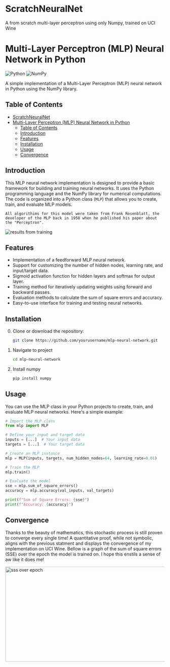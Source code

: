 # ScratchNeuralNet
A from scratch multi-layer perceptron using only Numpy, trained on UCI Wine

# Multi-Layer Perceptron (MLP) Neural Network in Python

![Python](https://img.shields.io/badge/Python-3.x-blue.svg)
![NumPy](https://img.shields.io/badge/NumPy-1.x-green.svg)

A simple implementation of a Multi-Layer Perceptron (MLP) neural network in Python using the NumPy library.

## Table of Contents

- [ScratchNeuralNet](#scratchneuralnet)
- [Multi-Layer Perceptron (MLP) Neural Network in Python](#multi-layer-perceptron-mlp-neural-network-in-python)
  - [Table of Contents](#table-of-contents)
  - [Introduction](#introduction)
  - [Features](#features)
  - [Installation](#installation)
  - [Usage](#usage)
  - [Convergence](#convergence)

## Introduction

This MLP neural network implementation is designed to provide a basic framework for building and training neural networks. It uses the Python programming language and the NumPy library for numerical computations. The code is organized into a Python class (`MLP`) that allows you to create, train, and evaluate MLP models.

    All algorithims for this model were taken from Frank Rosenblatt, the developer of the MLP back in 1958 when he published his paper about the "Perceptron".
    
<img href= "" alt="results from training">

## Features

- Implementation of a feedforward MLP neural network.
- Support for customizing the number of hidden nodes, learning rate, and input/target data.
- Sigmoid activation function for hidden layers and softmax for output layer.
- Training method for iteratively updating weights using forward and backward passes.
- Evaluation methods to calculate the sum of square errors and accuracy.
- Easy-to-use interface for training and testing neural networks.

## Installation

0. Clone or download the repository:

   ```bash
   git clone https://github.com/yourusername/mlp-neural-network.git
   ```
1. Navigate to project 
    ```bash
    cd mlp-neural-network
    ```
2. Install numpy 
    ```bash
    pip install numpy
    ```
    
## Usage 
You can use the MLP class in your Python projects to create, train, and evaluate MLP neural networks. Here's a simple example:

```python
# Import the MLP class
from mlp import MLP

# Define your input and target data
inputs = [...]  # Your input data
targets = [...]  # Your target data

# Create an MLP instance
mlp = MLP(inputs, targets, num_hidden_nodes=64, learning_rate=0.01)

# Train the MLP
mlp.train()

# Evaluate the model
sse = mlp.sum_of_square_errors()
accuracy = mlp.accuracy(val_inputs, val_targets)

print(f"Sum of Square Errors: {sse}")
print(f"Accuracy: {accuracy}")
```
## Convergence
Thanks to the beauty of mathematics, this stochastic process is still proven to 
converge every single time! A quantitative proof, while not symbolic, aligns with the 
previous statment and displays the convergence of my implementation on UCI Wine. Bellow 
is a graph of the sum of square errors (SSE) over the epoch the model is trained on. I 
hope this enstils a sense of aw like it does me!

<img src="image-url-here" alt="sss over epoch" width="600" height="300">
